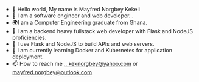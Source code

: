 - 👋 Hello world, My name is Mayfred Norgbey Kekeli 
- 👀 I am a software engineer and web developer...
- 🌍I am a Computer Engineering graduate from Ghana.
- 💪 I am a backend heavy fullstack web developer with Flask and NodeJS proficiencies.
- 💞️ I use Flask and NodeJS to build APIs and web servers.
- 🌱 I am currently learning Docker and Kubernetes for application deployment.
- 📫 How to reach me ...keknorgbey@yahoo.com or mayfred.norgbey@outlook.com

<!---
kekubezos/kekubezos is a ✨ special ✨ repository because its `README.md` (this file) appears on your GitHub profile.
You can click the Preview link to take a look at your changes.
--->
 
